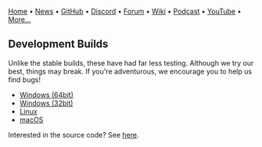 [Home](https://qb64.com) • [News](news.md) • [GitHub](github.md) • [Discord](discord.md) • [Forum](forum.md) • [Wiki](wiki.md) • [Podcast](podcast.md) • [YouTube](youtube.md) • [More...](more.md)

## Development Builds

Unlike the stable builds, these have had far less testing.  Although we try our best, things may break. If you're adventurous, we encourage you to help us find bugs!

- [Windows (64bit)](https://qb64.nyc3.digitaloceanspaces.com/development-builds/qb64_development_win-x64.7z)
- [Windows (32bit)](https://qb64.nyc3.digitaloceanspaces.com/development-builds/qb64_development_win-x86.7z)
- [Linux](https://qb64.nyc3.digitaloceanspaces.com/development-builds/qb64_development_lnx.tar.gz)
- [macOS](https://qb64.nyc3.digitaloceanspaces.com/development-builds/qb64_development_osx.tar.gz)

Interested in the source code? See [here](github.md).
